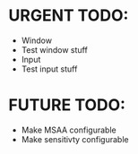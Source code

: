 # URGENT TODO: 
- Window 
- Test window stuff 
- Input 
- Test input stuff 

# FUTURE TODO:
- Make MSAA configurable 
- Make sensitivty configurable
